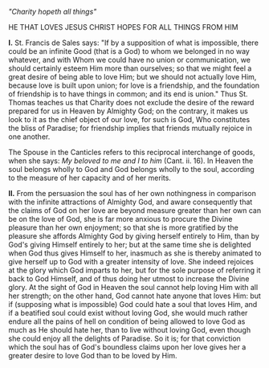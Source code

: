 
*\"Charity hopeth all things\"*

HE THAT LOVES JESUS CHRIST HOPES FOR ALL THINGS FROM HIM

**I\.** St. Francis de Sales says: \"If by a supposition of what is impossible, there could be an infinite Good (that is a God) to whom we belonged in no way whatever, and with Whom we could have no union or communication, we should certainly esteem Him more than ourselves; so that we might feel a great desire of being able to love Him; but we should not actually love Him, because love is built upon union; for love is a friendship, and the foundation of friendship is to have things in common; and its end is union.\" Thus St. Thomas teaches us that Charity does not exclude the desire of the reward prepared for us in Heaven by Almighty God; on the contrary, it makes us look to it as the chief object of our love, for such is God, Who constitutes the bliss of Paradise; for friendship implies that friends mutually rejoice in one another.

The Spouse in the Canticles refers to this reciprocal interchange of goods, when she says: *My beloved to me and I to him* (Cant. ii. 16). In Heaven the soul belongs wholly to God and God belongs wholly to the soul, according to the measure of her capacity and of her merits.

**II\.** From the persuasion the soul has of her own nothingness in comparison with the infinite attractions of Almighty God, and aware consequently that the claims of God on her love are beyond measure greater than her own can be on the love of God, she is far more anxious to procure the Divine pleasure than her own enjoyment; so that she is more gratified by the pleasure she affords Almighty God by giving herself entirely to Him, than by God\'s giving Himself entirely to her; but at the same time she is delighted when God thus gives Himself to her, inasmuch as she is thereby animated to give herself up to God with a greater intensity of love. She indeed rejoices at the glory which God imparts to her, but for the sole purpose of referring it back to God Himself, and of thus doing her utmost to increase the Divine glory. At the sight of God in Heaven the soul cannot help loving Him with all her strength; on the other hand, God cannot hate anyone that loves Him: but if (supposing what is impossible) God could hate a soul that loves Him, and if a beatified soul could exist without loving God, she would much rather endure all the pains of hell on condition of being allowed to love God as much as He should hate her, than to live without loving God, even though she could enjoy all the delights of Paradise. So it is; for that conviction which the soul has of God\'s boundless claims upon her love gives her a greater desire to love God than to be loved by Him.

